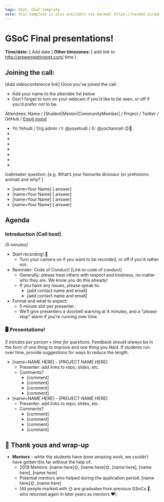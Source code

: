 ```yaml
---
tags: GSoC, GSoC-template
note: this template is also available via hackmd: https://hackmd.io/oqRnkfsaRVmOqhzkTRasBg?edit
---
```


# GSoC Final presentations!

**Time/date:** [ Add date ]
**Other timezones:** [ add link to http://arewemeetingyet.com/ time ]

## Joining the call:
[Add videoconference link]
Once you've joined the call:
- Add your name to the attendee list below
- Don't forget to turn on your webcam if you'd like to be seen, or off if you'd prefer not to be. 

Attendees: Name / [Student|Mentor|CommunityMember] / Project / Twitter / GitHub / [Emoji mood](https://emojipedia.org/)
- Yo Yehudi / Org admin / t: @yoyehudi / G: @yochannah 😊🎉
-
-
-
-
-
-
-  

Icebreaker question: [e.g. What’s your favourite dinosaur (or prehistoric animal) and why? ]
- [name=Your Name] [ answer]
- [name=Your Name] [ answer]
- [name=Your Name] [ answer]
- [name=Your Name] [ answer]

## Agenda

### Introduction (Call host)
_(5 minutes)_
 - Start recording! 🎥
     - Turn your camera on if you want to be recorded, or off if you'd rather not.
 - Reminder: Code of Conduct! [Link to code of conduct]
      - Generally: please treat others with respect and kindness, no matter who they are. We know you do this already!
      - If you have any issues, please speak to:
        - [add contact name and email]
        - [add contact name and email]
- Format and what to expect:
    - 5 minute slot per presenter.
    - We’ll give presenters a doorbell warning at 4 minutes, and a "please stop" alarm if you’re running over time.

### 🖥 Presentations!
_5 minutes per person + time for questions._
Feedback should *always* be in the form of one thing to improve and one thing you liked. If students run over time, provide suggestions for ways to reduce the length.

- [name=NAME HERE] - [PROJECT NAME HERE]
    - Presenter: add links to repo, slides, etc.
    - Comments?
        - [comment]
        - [comment]
        - [comment]
        - [comment]
- [name=NAME HERE] - [PROJECT NAME HERE]
    - Presenter: add links to repo, slides, etc.
    - Comments?
        - [comment]
        - [comment]
        - [comment]
        - [comment]

## :rose: Thank yous and wrap-up

- **Mentors** - while the students have done amazing work, we couldn’t have gotten this far without the help of:
    - 2019 Mentors: [name here]🌞, [name here]🌞, [name here], [name here], [name here]
    - Potential mentors who helped during the application period: [name here]🌞, [name here]
    - (All people marked with 🌞 are graduates from previous GSoCs 🎉 who returned again in later years as mentors :heart:)
